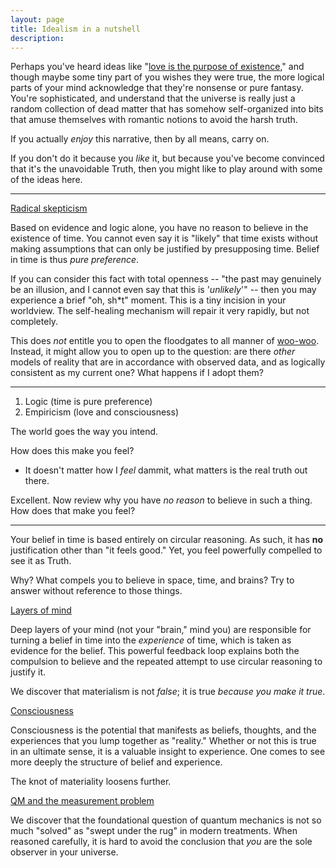 ```yaml
---
layout: page
title: Idealism in a nutshell
description:
---
```


Perhaps you've heard ideas like
"[love is the purpose of existence](http://www.galactanet.com/oneoff/theegg_mod.html),"
and though maybe some tiny part of you wishes they were true, the more
logical parts of your mind acknowledge that they're nonsense or pure
fantasy. You're sophisticated, and understand that the universe is
really just a random collection of dead matter that has somehow
self-organized into bits that amuse themselves with romantic notions to
avoid the harsh truth.

If you actually *enjoy* this narrative, then by all means, carry on.

If you don't do it because you *like* it, but because you've become
convinced that it's the unavoidable Truth, then you might like to play
around with some of the ideas here.

---

[Radical skepticism](radical-skepticism.html)

Based on evidence and logic alone, you have no reason to believe in
the existence of time. You cannot even say it is "likely" that
time exists without making assumptions that can only be justified by
presupposing time. Belief in time is thus *pure preference*.

If you can consider this fact with total openness -- "the past may
genuinely be an illusion, and I cannot even say that this is '*unlikely*'"
-- then you may experience a brief "oh, sh*t" moment. This is a tiny
incision in your worldview. The self-healing mechanism will repair it
very rapidly, but not completely.

<!-- -->
<!-- Why couldn't this all be a trick of the brain? -->


This does *not* entitle you to open the floodgates to all
manner of [woo-woo](http://skepdic.com/woowoo.html). Instead, it might
allow you to open up to the question: are there *other* models of
reality that are in accordance with observed data, and as logically
consistent as my current one? What happens if I adopt them?

---

1. Logic (time is pure preference)
2. Empiricism (love and consciousness)

The world goes the way you intend.

How does this make you feel?

* It doesn't matter how I *feel* dammit, what matters is the real truth
out there.

Excellent. Now review why you have *no reason* to believe in such a
thing. How does that make you feel?

---


Your belief in time is based entirely on circular reasoning. As such,
it has **no** justification other than "it feels good." Yet, you feel
powerfully compelled to see it as Truth.

Why? What compels you to believe in space, time, and brains? Try to
answer without reference to those things.

[Layers of mind](layers-of-mind.html)

Deep layers of your mind (not your "brain," mind you) are responsible
for turning a belief in time into the *experience* of time, which is
taken as evidence for the belief. This powerful feedback loop explains
both the compulsion to believe and the repeated attempt to use circular
reasoning to justify it.

We discover that materialism is not *false*; it is true *because you
make it true*.

[Consciousness](consciousness.html)

Consciousness is the potential that manifests as beliefs, thoughts, and
the experiences that you lump together as "reality." Whether or not this
is true in an ultimate sense, it is a valuable insight to experience.
One comes to see more deeply the structure of belief and experience.

The knot of materiality loosens further.

[QM and the measurement problem](quantum.html)

We discover that the foundational question of quantum mechanics is
not so much "solved" as "swept under the rug" in modern treatments.
When reasoned carefully, it is hard to avoid the conclusion that *you*
are the sole observer in your universe.
